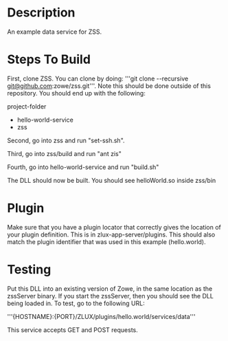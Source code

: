 # Description 
An example data service for ZSS.

# Steps To Build
First, clone ZSS. You can clone by doing: '''git clone --recursive git@github.com:zowe/zss.git'''. Note this should be done outside of this repository. You should end up with the following:

project-folder
  - hello-world-service
  - zss

Second, go into zss and run "set-ssh.sh".

Third, go into zss/build and run "ant zis"

Fourth, go into hello-world-service and run "build.sh"

The DLL should now be built. You should see helloWorld.so inside zss/bin

# Plugin
Make sure that you have a plugin locator that correctly gives the location of your plugin definition. This is in zlux-app-server/plugins. This should also match the plugin identifier that was used in this example (hello.world).

# Testing
Put this DLL into an existing version of Zowe, in the same location as the zssServer binary. If you start the zssServer, then you should see the DLL being loaded in. To test, go to the following URL:

'''{HOSTNAME}:{PORT}/ZLUX/plugins/hello.world/services/data'''

This service accepts GET and POST requests.

